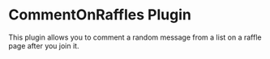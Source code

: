 # CommentOnRaffles Plugin

This plugin allows you to comment a random message from a list on a raffle page after you join it.